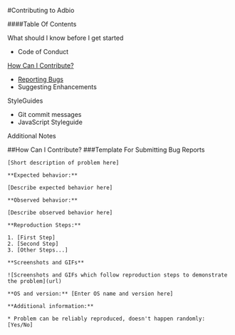 #Contributing to Adbio

####Table Of Contents

What should I know before I get started
* Code of Conduct

[How Can I Contribute?](#contribute)
* [Reporting Bugs](#contribute_bug_template)
* Suggesting Enhancements

StyleGuides
* Git commit messages
* JavaScript Styleguide

Additional Notes

##<a name="contribute"></a>How Can I Contribute?
###<a name="contribute_bug_template"></a>Template For Submitting Bug Reports
```
[Short description of problem here]

**Expected behavior:**

[Describe expected behavior here]

**Observed behavior:**

[Describe observed behavior here]

**Reproduction Steps:**

1. [First Step]
2. [Second Step]
3. [Other Steps...]

**Screenshots and GIFs**

![Screenshots and GIFs which follow reproduction steps to demonstrate the problem](url)

**OS and version:** [Enter OS name and version here]

**Additional information:**

* Problem can be reliably reproduced, doesn't happen randomly: [Yes/No]
```
